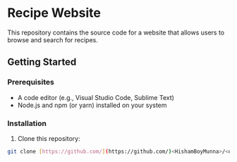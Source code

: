 #  Recipe Website

This repository contains the source code for a website that allows users to browse and search for recipes.

##  Getting Started

###  Prerequisites

* A code editor (e.g., Visual Studio Code, Sublime Text)
* Node.js and npm (or yarn) installed on your system

###  Installation

1. Clone this repository:

```bash
git clone [https://github.com/](https://github.com/)<HishamBoyMunna>/<odin-recipes>.git